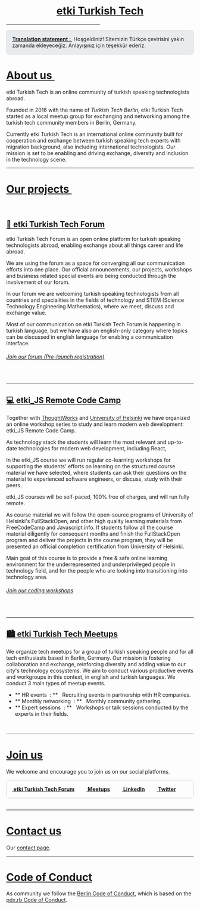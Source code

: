 <!doctype html>
<HTML>

<script src="https://kit.fontawesome.com/31e6d56ab4.js" crossorigin="anonymous"> </script>

<!-- Add cookie consent css & js - Start -->
<script src="https://cdn.jsdelivr.net/npm/cookieconsent@3/build/cookieconsent.min.js" data-cfasync="false"></script>
<script>
window.cookieconsent.initialise({
  "palette": {
    "popup": {
      "background": "#edeff5",
      "text": "#838391"
    },
    "button": {
      "background": "#e7552c",
      "text": "#ffffff"
    }
  },
  "theme": "classic",
  "content": {
    "message": "EN: This website uses cookies to ensure you get the best experience on our website. DE: Wir nutzen Cookies um Ihnen durch Optimierungen die bestmögliche Browsing-Erfahrung zu bieten. TR: İnternet sitemiz takip çerezi teknolojisini kullanmaktadır. ",
    "dismiss": "Ok / Kabul ediyorum",
    "link": "Learn more / Mehr erfahren"
  }
});
</script>
<link rel="stylesheet" type="text/css" href="https://cdn.jsdelivr.net/npm/cookieconsent@3/build/cookieconsent.min.css" />
<!-- Add cookie consent css & js -->

<BODY>
<a name="title" href="#about"><h1 style="text-align:center">etki Turkish Tech</h1></a>
<hr style="width:50%;text-align:center">

  <div style = "border: 1px solid lightgrey;border-radius: 8px;padding:15px;font-weight: normal;vertical-align: middle; background-color: #e9ecef;">
  <a href="" style="font-weight: bolder">Translation statement : </a> &nbsp;Hoşgeldiniz! Sitemizin Türkçe çevirisini yakın zamanda ekleyeceğiz. Anlayışınız için teşekkür ederiz.  
</div>


# <a name="about" href="#about"> About us ‍</a>

etki Turkish Tech is an online community of turkish speaking technologists abroad.

Founded in 2016 with the name of _Turkish Tech Berlin_, etki Turkish Tech started as a local meetup group for exchanging and networking among the turkish tech community members in Berlin, Germany.

Currently etki Turkish Tech is an international online community built for cooperation and exchange between turkish speaking tech experts with migration background, also including international technologists. Our mission is set to be enabling and driving exchange, diversity and inclusion in the technology scene.

----

# <a name="about" href="#projects"> Our projects ‍</a>
<br>

## <a name="forum" href="https://etki.discourse.group">💬 etki Turkish Tech Forum</a>

etki Turkish Tech Forum is an open online platform for turkish speaking technologists abroad, enabling exchange about all things career and life abroad.

We are using the forum as a space for converging all our communication efforts into one place. Our official announcements, our projects, workshops and business related special events are being conducted through the involvement of our forum.

In our forum we are welcoming turkish speaking technologists from all countries and specialities in the fields of technology and STEM (Science Technology Engineering Mathematics), where we meet, discuss and exchange value.

Most of our communication on etki Turkish Tech Forum is happening in turkish language, but we have also an english-only category where topics can be discussed in english language for enabling a communication interface.
<br>
######  [Join our forum (Pre-launch registration)](https://forms.gle/tUnV8e3FtAmoATu27)
<br>

----

## <a name="forum" href="#etki_JS">‍💻 etki_JS Remote Code Camp</a>

Together with [ThoughtWorks](https://www.thoughtworks.com) and [University of Helsinki](https://www.helsinki.fi/en) we have organized an online workshop series to study and learn modern web development: etki_JS Remote Code Camp.

As technology stack the students will learn the most relevant and up-to-date technologies for modern web development, including React, 

In the etki_JS course we will run regular co-learning workshops for supporting the students' efforts on learning on the structured course material we have selected, where students can ask their questions on the material to experienced software engineers, or discuss, study with their peers.

etki_JS courses will be self-paced, 100% free of charges, and will run fully remote.

As course material we will follow the open-source programs of University of Helsinki's FullStackOpen, and other high quality learning materials from FreeCodeCamp and Javascript.info. If students follow all the course material diligently for consequent months and finish the FullStackOpen program and deliver the projects in the course program, they will be presented an official completion certification from University of Helsinki. 

Main goal of this course is to provide a free & safe online learning environment for the underrepresented and underprivileged people in technology field, and for the people who are looking into transitioning into technology area.

######  [Join our coding workshops](https://bit.ly/etki_JS)
<br>

----

## <a name="Meetups" href="#meetups">🏙️ etki Turkish Tech Meetups</a>

We organize tech meetups for a group of turkish speaking people and for all tech enthusiasts based in Berlin, Germany. Our mission is fostering collaboration and exchange, reinforcing diversity and adding value to our city's technology ecosystems. We aim to conduct various productive events and workgroups in this context, in english and turkish languages. We conduct 3 main types of meetup events. 

* ** HR events &nbsp;: ** &nbsp; Recruiting events in partnership with HR companies.
* ** Monthly networking &nbsp;: ** &nbsp; Monthly community gathering. 
* ** Expert sessions &nbsp;: ** &nbsp; Workshops or talk sessions conducted by the experts in their fields.

<br>

----
# <a name="Join us" href="#join-us"> Join us</a>

We welcome and encourage you to join us on our social platforms.

  <div style = "display: flex;justify-content: space-between; border: 1px solid lightgrey;border-radius: 8px;padding:15px;font-weight: bolder;">
    <a href="https://forms.gle/tUnV8e3FtAmoATu27"><i class="fa fa-commenting-o fa-3x" id="special"> </i> &nbsp;etki Turkish Tech Forum </a>
    &emsp; &emsp;
    <a href="https://www.meetup.com/turkishtech"><i class="fab fa-meetup fa-3x" id="special"> </i> &nbsp;Meetups </a>
    &emsp; &emsp;
    <a href="https://www.linkedin.com/groups/13521204/"><i class="fab fa-linkedin fa-3x" id="special"> </i> &nbsp;LinkedIn </a>
    &emsp; &emsp;
    <a href="https://www.twitter.com/etkiturkishtech"><i class="fab fa-twitter fa-3x" id="special"> </i> &nbsp;Twitter </a>
    &emsp; &emsp;
  </div>

<br>

----
# <a name="Contact us" href="#contact"> Contact us </a>

Our [contact page](/site/contact).
<br>

----

# <a name="Code of Conduct" href="#code-of-conduct"> Code of Conduct </a>
As community we follow the [Berlin Code of Conduct](https://berlincodeofconduct.org/), which is based on the [pdx.rb Code of Conduct](https://pdxruby.org/CONDUCT).

<br>

</BODY>
</html>
